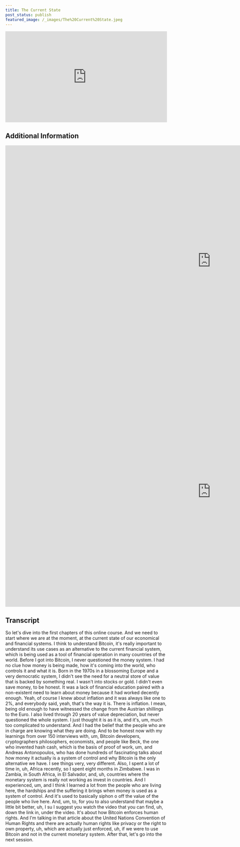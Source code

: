 ```yaml
---
title: The Current State
post_status: publish
featured_image: /_images/The%20Current%20State.jpeg
---
```


<div style="padding:56.25% 0 0 0;position:relative;"><iframe src="https://player.vimeo.com/video/847570188?badge=0&amp;autopause=0&amp;player_id=0&amp;app_id=58479" frameborder="0" allow="autoplay; fullscreen; picture-in-picture" allowfullscreen style="position:absolute;top:0;left:0;width:100%;height:100%;" title="001 The Current State"></iframe></div>

<div style="margin-bottom:30px;"></div>

## Additional Information

<iframe width="1280" height="720" src="https://www.youtube.com/embed/AXLiwrrk3sk" title="YouTube video player" frameborder="0" allow="accelerometer; autoplay; clipboard-write; encrypted-media; gyroscope; picture-in-picture; web-share" allowfullscreen></iframe>

<iframe width="1280" height="720" src="https://www.youtube.com/embed/FyK4P7ZdOK8" title="YouTube video player" frameborder="0" allow="accelerometer; autoplay; clipboard-write; encrypted-media; gyroscope; picture-in-picture; web-share" allowfullscreen></iframe>


## Transcript

So let's dive into the first chapters of this online course. And we need to start where we are at the moment, at the current state of our economical and financial systems. I think to understand Bitcoin, it's really important to understand its use cases as an alternative to the current financial system, which is being used as a tool of financial operation in many countries of the world. Before I got into Bitcoin, I never questioned the money system. I had no clue how money is being made, how it's coming into the world, who controls it and what it is. Born in the 1970s in a blossoming Europe and a very democratic system, I didn't see the need for a neutral store of value that is backed by something real. I wasn't into stocks or gold. I didn't even save money, to be honest. It was a lack of financial education paired with a non-existent need to learn about money because it had worked decently enough. Yeah, of course I knew about inflation and it was always like one to 2%, and everybody said, yeah, that's the way it is. There is inflation. I mean, being old enough to have witnessed the change from the Austrian shillings to the Euro. I also lived through 20 years of value depreciation, but never questioned the whole system. I just thought it is as it is, and it's, um, much too complicated to understand. And I had the belief that the people who are in charge are knowing what they are doing. And to be honest now with my learnings from over 150 interviews with, um, Bitcoin developers, cryptographers philosophers, economists, and people like Beck, the one who invented hash cash, which is the basis of proof of work, um, and Andreas Antonopoulos, who has done hundreds of fascinating talks about how money it actually is a system of control and why Bitcoin is the only alternative we have. I see things very, very different. Also, I spent a lot of time in, uh, Africa recently, so I spent eight months in Zimbabwe. I was in Zambia, in South Africa, in El Salvador, and, uh, countries where the monetary system is really not working as invest in countries. And I experienced, um, and I think I learned a lot from the people who are living here, the hardships and the suffering it brings when money is used as a system of control. And it's used to basically siphon o off the value of the people who live here. And, um, to, for you to also understand that maybe a little bit better, uh, I su I suggest you watch the video that you can find, uh, down the link in, under the video. It's about how Bitcoin enforces human rights. And I'm talking in that article about the United Nations Convention of Human Rights and there are actually human rights like privacy or the right to own property, uh, which are actually just enforced, uh, if we were to use Bitcoin and not in the current monetary system. After that, let's go into the next session.
